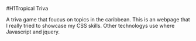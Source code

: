 #H1Tropical Triva


A triva game that foucus on topics in the caribbean. This is an webpage that I really tried to showcase my CSS skills. Other technologys use where Javascript and jquery.
